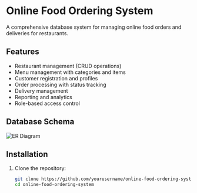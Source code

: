 # Online Food Ordering System

A comprehensive database system for managing online food orders and deliveries for restaurants.

## Features

- Restaurant management (CRUD operations)
- Menu management with categories and items
- Customer registration and profiles
- Order processing with status tracking
- Delivery management
- Reporting and analytics
- Role-based access control

## Database Schema

![ER Diagram](docs/ER_Diagram.png)

## Installation

1. Clone the repository:
   ```bash
   git clone https://github.com/yourusername/online-food-ordering-system.git
   cd online-food-ordering-system
